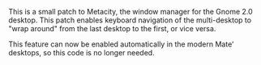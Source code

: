 This is a small patch to Metacity, the window manager for the Gnome
2.0 desktop.  This patch enables keyboard navigation of the
multi-desktop to "wrap around" from the last desktop to the first, or
vice versa.

This feature can now be enabled automatically in the modern Mate' 
desktops, so this code is no longer needed.


